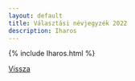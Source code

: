 ```yaml
---
layout: default
title: Választási névjegyzék 2022
description: Iharos
---
```


{% include Iharos.html %}

[Vissza](./)